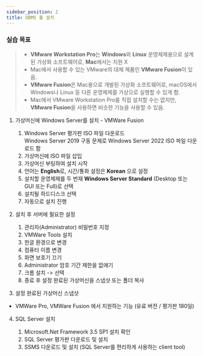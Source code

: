```yaml
---
sidebar_position: 2
title: DBMS 툴 설치
---
```


### 실습 목표

> - **VMware Workstation Pro**는 **Windows**와 **Linux** 운영체제용으로 설계된 가상화 소프트웨어로, **Mac**에서는 지원 X
> - Mac에서 사용할 수 있는 VMware의 대체 제품인 **VMware Fusion**이 있음.
> - **VMware Fusion**은 Mac용으로 개발된 가상화 소프트웨어로, macOS에서 Windows나 Linux 등 다른 운영체제를 가상으로 실행할 수 있게 함.
> - Mac에서 VMware Workstation Pro를 직접 설치할 수는 없지만, **VMware Fusion**을 사용하면 비슷한 기능을 사용할 수 있음.

1. 가상머신에 Windows Server를 설치 - VMWare Fusion

   1. Windows Server 평가판 ISO 파일 다운로드  
      Windows Server 2019 구동 문제로
      Windows Server 2022 ISO 파일 다운로드 함
   2. 가상머신에 ISO 파일 삽입
   3. 가상머신 부팅하여 설치 시작
   4. 언어는 **English**로, 시간/통화 설정은 **Korean** 으로 설정
   5. 설치할 운영체제를 두 번재 **Windows Server Standard** (Desktop 또는 GUI 또는 Full)로 선택
   6. 설치될 하드디스크 선택
   7. 자동으로 설치 진행

2. 설치 후 서버에 필요한 설정

   1. 관리자(Administrator) 비밀번호 지정
   2. VMWare Tools 설치
   3. 한글 환경으로 변경
   4. 컴퓨터 이름 변경
   5. 화면 보호기 끄기
   6. Administrator 암호 기간 제한을 없애기
   7. 크롬 설치 -> 선택
   8. 종료 후 설정 완료된 가상머신을 스냅샷 또는 폴더 복사

3. 설정 완료된 가상머신 스냅샷

- VMWare Pro, VMWare Fusion 에서 지원하는 기능 (유료 버전 / 평가판 180일)

4. SQL Server 설치

   1. Microsoft.Net Framework 3.5 SP1 설치 확인
   2. SQL Server 평가판 다운로드 및 설치
   3. SSMS 다운로드 및 설치 (SQL Server를 편리하게 사용하는 client tool)
